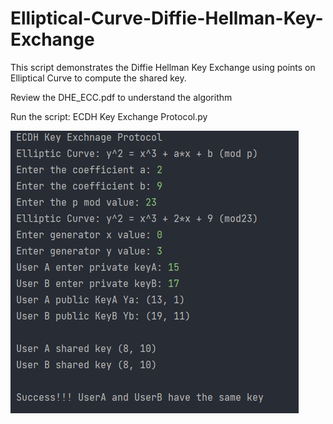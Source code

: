 # Elliptical-Curve-Diffie-Hellman-Key-Exchange

This script demonstrates the Diffie Hellman Key Exchange using points on Elliptical Curve to compute the shared key.

Review the DHE_ECC.pdf to understand the algorithm

Run the script: ECDH Key Exchange Protocol.py

![alt text](https://github.com/Nishaant215/Elliptical-Curve-Diffie-Hellman-Key-Exchange/blob/main/ECDH%20Key%20Exchange%20Protocol.jpg)
